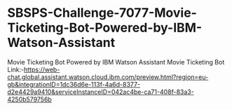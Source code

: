 # SBSPS-Challenge-7077-Movie-Ticketing-Bot-Powered-by-IBM-Watson-Assistant
Movie Ticketing Bot Powered by IBM Watson Assistant
Movie Ticketing Bot Link:-https://web-chat.global.assistant.watson.cloud.ibm.com/preview.html?region=eu-gb&integrationID=1dc36d6e-113f-4a6d-8377-d2e4429a9410&serviceInstanceID=042ac4be-ca71-408f-83a3-4250b579756b
